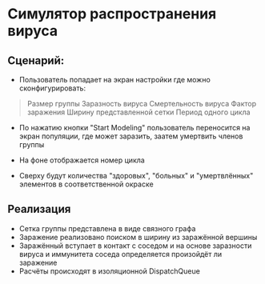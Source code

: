 # Симулятор распространения вируса

## Сценарий:
+ Пользователь попадает на экран настройки где можно сконфигурировать:
> Размер группы
> Заразность вируса
> Смертельность вируса
> Фактор заражения
> Ширину представленной сетки 
> Период одного цикла

+ По нажатию кнопки "Start Modeling" пользователь переносится на экран популяции, 
где может заразить, заатем умертвить членов группы

+ На фоне отображается номер цикла
+ Сверху будут количества "здоровых", "больных" и "умертвлённых" элементов в соответственной окраске


## Реализация
+ Сетка группы представлена в виде связного графа
+ Заражение реализовано поиском в ширину из заражённой вершины
+ Заражённый вступает в контакт с соседом и на основе заразности вируса и иммунитета соседа определяется произойдёт ли заражение
+ Расчёты происходят в изоляционной DispatchQueue
